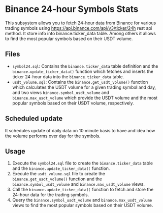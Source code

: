 # Binance 24-hour Symbols Stats

This subsystem allows you to fetch 24-hour data from Binance for various trading symbols
using https://api.binance.com/api/v3/ticker/24h rest api method.
It store info into binance.ticker_data table.
Among others it allows to find the most popular symbols based on their USDT volume.

## Files

- `symbol24.sql`: Contains the `binance.ticker_data` table definition and the `binance.update_ticker_data()` function which fetches and inserts the ticker 24-hour data into the `binance.ticker_data` table.
- `usdt_volume.sql`: Contains the `binance.get_usdt_volume()` function which calculates the USDT volume for a given trading symbol and day, and two views `binance.symbol_usdt_volume` and `binance.max_usdt_volume` which provide the USDT volume and the most popular symbols based on their USDT volume, respectively.

## Scheduled update
  It schedules update of daily data on 10 minute basis to have and idea how the volume performs over day for the symbols.

## Usage

1. Execute the `symbol24.sql` file to create the `binance.ticker_data` table and the `binance.update_ticker_data()` function.
2. Execute the `usdt_volume.sql` file to create the `binance.get_usdt_volume()` function and the `binance.symbol_usdt_volume` and `binance.max_usdt_volume` views.
3. Call the `binance.update_ticker_data()` function to fetch and store the 24-hour data for the trading symbols.
4. Query the `binance.symbol_usdt_volume` and `binance.max_usdt_volume` views to find the most popular symbols based on their USDT volume.
